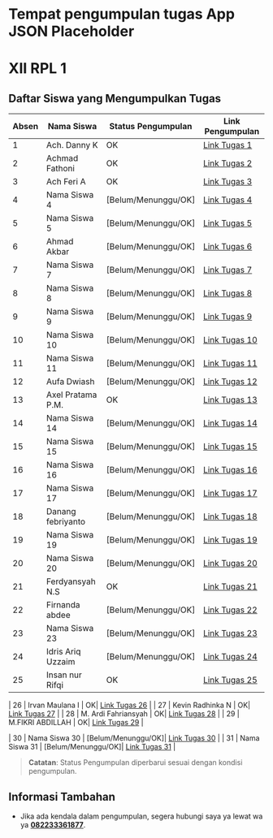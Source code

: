 # Tempat pengumpulan tugas App JSON Placeholder
# XII RPL 1

## Daftar Siswa yang Mengumpulkan Tugas

| Absen  | Nama Siswa           | Status Pengumpulan | Link Pengumpulan                |
| --- | -------------------- | ------------------ | ------------------------------- |
| 1   | Ach. Danny K        | OK| [Link Tugas 1](https://github.com/UnsuitableFollower/fetch-jsonplaceholder-dom)    |
| 2   | Achmad Fathoni        | OK| [Link Tugas 2](https://github.com/SkyHoldie/app-jsonplaceholder)    |
| 3   | Ach Feri A        | OK| [Link Tugas 3](https://github.com/feriyyyyyyy/app-jsoncloseholder)    |
| 4   | Nama Siswa 4        | [Belum/Menunggu/OK]| [Link Tugas 4](URL_Tugas_4)    |
| 5   | Nama Siswa 5        | [Belum/Menunggu/OK]| [Link Tugas 5](URL_Tugas_5)    |
| 6   | Ahmad Akbar        | [Belum/Menunggu/OK]| [Link Tugas 6](https://github.com/ahmadakbarr/user_Data)    |
| 7   | Nama Siswa 7        | [Belum/Menunggu/OK]| [Link Tugas 7](URL_Tugas_7)    |
| 8   | Nama Siswa 8        | [Belum/Menunggu/OK]| [Link Tugas 8](URL_Tugas_8)    |
| 9   | Nama Siswa 9        | [Belum/Menunggu/OK]| [Link Tugas 9](URL_Tugas_9)    |
| 10  | Nama Siswa 10       | [Belum/Menunggu/OK]| [Link Tugas 10](URL_Tugas_10)  |
| 11  | Nama Siswa 11       | [Belum/Menunggu/OK]| [Link Tugas 11](URL_Tugas_11)  |
| 12  | Aufa Dwiash       | [Belum/Menunggu/OK]| [Link Tugas 12](https://github.com/AufaDwiash/app-jsonplaceholder)  |
| 13  | Axel Pratama P.M.    | OK| [Link Tugas 13](https://github.com/AxelMardiyo/app-jsonplaceholder)  |
| 14  | Nama Siswa 14       | [Belum/Menunggu/OK]| [Link Tugas 14](URL_Tugas_14)  |
| 15  | Nama Siswa 15       | [Belum/Menunggu/OK]| [Link Tugas 15](URL_Tugas_15)  |
| 16  | Nama Siswa 16       | [Belum/Menunggu/OK]| [Link Tugas 16](URL_Tugas_16)  |
| 17  | Nama Siswa 17       | [Belum/Menunggu/OK]| [Link Tugas 17](URL_Tugas_17)  |
| 18  | Danang febriyanto       | [Belum/Menunggu/OK]| [Link Tugas 18](https://github.com/VardanzZ/app-placeholder-js)  |
| 19  | Nama Siswa 19       | [Belum/Menunggu/OK]| [Link Tugas 19](URL_Tugas_19)  |
| 20  | Nama Siswa 20       | [Belum/Menunggu/OK]| [Link Tugas 20](URL_Tugas_20)  |
| 21  | Ferdyansyah N.S      | OK| [Link Tugas 21](https://github.com/ferdynursaputra/app-jsonPlaceholder)  |
| 22  | Firnanda abdee        | [Belum/Menunggu/OK]| [Link Tugas 22](https://github.com/kecapRACING/appJsonPlaceholder)  |
| 23  | Nama Siswa 23       | [Belum/Menunggu/OK]| [Link Tugas 23](URL_Tugas_23)  |
| 24  | Idris Ariq Uzzaim       | [Belum/Menunggu/OK]| [Link Tugas 24](https://github.com/IdrisAriq123/app-placeholder)  |
| 25  | Insan nur Rifqi       | OK | [Link Tugas 25](https://github.com/sanzgeming/app-jsonplaceholder)  |

| 26  | Irvan Maulana I       | OK| [Link Tugas 26](https://github.com/IrvannnAseli/tugas-appJSONplaceholder)  |
| 27  | Kevin Radhinka N       | OK| [Link Tugas 27](https://github.com/KevinNatha/app-JsonPlaceholder)  |
| 28  | M. Ardi Fahriansyah       | OK| [Link Tugas 28](https://github.com/Ryn276/JSON-PLaceholder)  |
| 29  | M.FIKRI ABDILLAH       | OK| [Link Tugas 29](https://github.com/fikryyyyyy/app-jsonplaceholder)  |

| 30  | Nama Siswa 30       | [Belum/Menunggu/OK]| [Link Tugas 30](URL_Tugas_30)  |
| 31  | Nama Siswa 31       | [Belum/Menunggu/OK]| [Link Tugas 31](URL_Tugas_31)  |

> **Catatan**: Status Pengumpulan diperbarui sesuai dengan kondisi pengumpulan.

## Informasi Tambahan
- Jika ada kendala dalam pengumpulan, segera hubungi saya ya lewat wa ya **[082233361877](https://wa.me/6282233361877)**.
